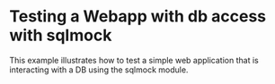 # Testing a Webapp with db access with sqlmock

This example illustrates how to test a simple web application that is interacting with a DB using the sqlmock module.

